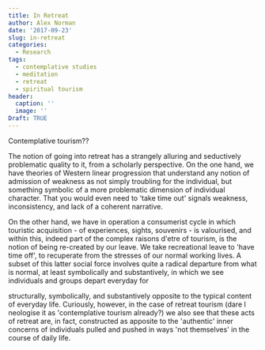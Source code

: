 ```yaml
---
title: In Retreat
author: Alex Norman
date: '2017-09-23'
slug: in-retreat
categories:
  - Research
tags:
  - contemplative studies
  - meditation
  - retreat
  - spiritual tourism
header:
  caption: ''
  image: ''
Draft: TRUE
---
```


Contemplative tourism??

The notion of going into retreat has a strangely alluring and seductively problematic quality to it, from a scholarly perspective. On the one hand, we have theories of Western linear progression that understand any notion of admission of weakness as not simply troubling for the individual, but something symbolic of a more problematic dimension of individual character. That you would even need to 'take time out' signals weakness, inconsistency, and lack of a coherent narrative.

On the other hand, we have in operation a consumerist cycle in which touristic acquisition - of experiences, sights, souvenirs - is valourised, and within this, indeed part of the complex raisons d'etre of tourism, is the notion of being re-created by our leave. We take recreational leave to 'have time off', to recuperate from the stresses of our normal working lives. A subset of this latter social force involves quite a radical departure from what is normal, at least symbolically and substantively, in which we see individuals and groups depart everyday for

structurally, symbolically, and substantively opposite to the typical content of everyday life. Curiously, however, in the case of retreat tourism (dare I neologise it as 'contemplative tourism already?) we also see that these acts of retreat are, in fact, constructed as apposite to the 'authentic' inner concerns of individuals pulled and pushed in ways 'not themselves' in the course of daily life.